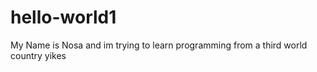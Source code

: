 # hello-world1
My Name is Nosa and im trying to learn programming from a third world country yikes 
